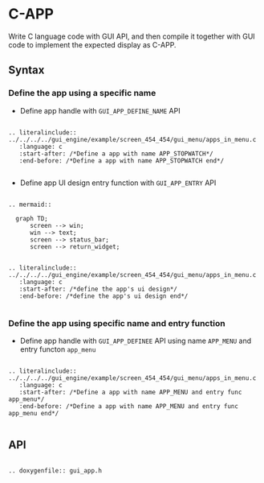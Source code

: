 # C-APP

Write C language code with GUI API, and then compile it together with GUI code to implement the expected display as C-APP.

## Syntax
### Define the app using a specific name

- Define app handle with ```GUI_APP_DEFINE_NAME``` API
```eval_rst

.. literalinclude:: ../../../../gui_engine/example/screen_454_454/gui_menu/apps_in_menu.c
   :language: c
   :start-after: /*Define a app with name APP_STOPWATCH*/
   :end-before: /*Define a app with name APP_STOPWATCH end*/


```
- Define app UI design entry function with ```GUI_APP_ENTRY``` API


```eval_rst

.. mermaid::
 
  graph TD;
      screen --> win;
      win --> text;
      screen --> status_bar;
      screen --> return_widget;
```


```eval_rst

.. literalinclude:: ../../../../gui_engine/example/screen_454_454/gui_menu/apps_in_menu.c
   :language: c
   :start-after: /*define the app's ui design*/
   :end-before: /*define the app's ui design end*/


```
### Define the app using specific name and entry function
- Define app handle with ```GUI_APP_DEFINEE``` API using name ```APP_MENU``` and entry functon ```app_menu```
```eval_rst

.. literalinclude:: ../../../../gui_engine/example/screen_454_454/gui_menu/apps_in_menu.c
   :language: c
   :start-after: /*Define a app with name APP_MENU and entry func app_menu*/
   :end-before: /*Define a app with name APP_MENU and entry func app_menu end*/


```
## API
```eval_rst

.. doxygenfile:: gui_app.h

```



